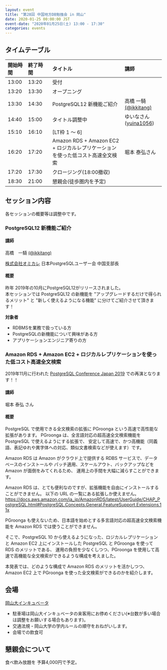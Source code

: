 ```yaml
---
layout: event
title: "第28回 中国地方DB勉強会 in 岡山"
date: 2020-01-25 00:00:00 JST
event-date: "2020年01月25日(土) 13:00 - 17:30"
categories: events
---
```


## タイムテーブル

| 開始時間 | 終了時間 | タイトル | 講師 |
|:------------ |:--------------|:--------------|:-------------
|13:00 | 13:20　| 受付            |
|13:20 | 13:30　| オープニング |
|13:30 | 14:30　| PostgreSQL12 新機能ご紹介 | 高橋 一騎 [(@ikkitang)](https://twitter.com/ikkitang) |
|14:40 | 15:00　| タイトル調整中 | ゆいなさん ([yuina1056](https://twitter.com/yuina1056)) |
|15:10 | 16:10　| [LT枠 1 〜 6] |  |
|16:20 | 17:20　| Amazon RDS + Amazon EC2 + ロジカルレプリケーションを使った低コスト高速全文検索 | 堀本 泰弘さん |
|17:20 | 17:30　| クロージング(18:00撤収) |
|18:30 | 21:00　| 懇親会(徒歩圏内を予定) |

## セッション内容

各セッションの概要等は調整中です。

### PostgreSQL12 新機能ご紹介

#### 講師

高橋　一騎 [(@ikkitang)](https://twitter.com/ikkitang)

[株式会社オミカレ](https://party-calendar.net/)
日本PostgreSQLユーザー会 中国支部長

#### 概要

昨年 2019年の10月にPostgreSQL12がリリースされました。  
本セッションでは PostgreSQL12 の新機能を "アップグレードするだけで得られるメリット" と "新しく使えるようになる機能" に分けてご紹介させて頂きます！

**対象者**
- RDBMSを業務で扱っている方
- PostgreSQLの新機能について興味がある方
- アプリケーションエンジニア寄りの方


### Amazon RDS + Amazon EC2 + ロジカルレプリケーションを使った低コスト高速全文検索

2019年11月に行われた [PostgreSQL Conference Japan 2019](https://www.postgresql.jp/index.php/jpug-pgcon2019) での再演となります！！

#### 講師

堀本 泰弘 さん

#### 概要

PostgreSQL で使用できる全文検索の拡張に PGroonga という高速で高性能な拡張があります。 PGroonga は、全言語対応の超高速全文検索機能を PostgreSQL で使えるようにする拡張で、 安定して高速で、かつ高機能（同義語、表記ゆれや異字体への対応、類似文書検索などが使えます）です。

Amazon RDS は Amazon がクラウド上で提供する RDBS サービスで、データベースのインストールや パッチ適用、スケールアウト、バックアップなどを Amazon が面倒をみてくれるため、 運用上の手間を大幅に減らすことができます。

Amazon RDS は、とても便利なのですが、拡張機能を自由にインストールすることができません。 以下の URL の一覧にある拡張しか使えません。
https://docs.aws.amazon.com/ja_jp/AmazonRDS/latest/UserGuide/CHAP_PostgreSQL.html#PostgreSQL.Concepts.General.FeatureSupport.Extensions.11x

PGroonga も使えないため、日本語を始めとする多言語対応の超高速全文検索機能を Amazon RDS では使うことができません。

そこで、PostgreSQL 10 から使えるようになった、ロジカルレプリケーションと Amazon EC2 上にインストールした PostgreSQL と PGroonga を使って RDS のメリットである、 運用の負担を少なくしつつ、PGroonga を使用して高速で高機能な全文検索ができるような構成を考えました。

本発表では、どのような構成で Amazon RDS のメリットを活かしつつ、Amazon EC2 上で PGroonga を使った全文検索ができるのかを紹介します。

## 会場

[岡山大インキュベータ](http://www.smrj.go.jp/incubation/od-plus/)

- 駐車場は岡山大インキュベータの来客用にお停めください(※台数が多い場合は調整をお願いする場合もあります)。
- 交通法規・岡山大学の学内ルールの順守をおねがいします。
- 会場での飲食可

## 懇親会について

食べ飲み放題を 予算4,000円で予定。
